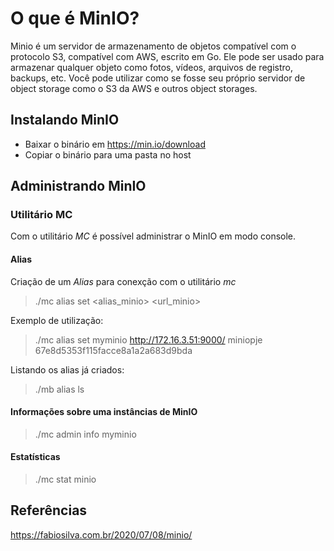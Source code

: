 # O que é MinIO? #
Minio é um servidor de armazenamento de objetos compatível com o protocolo S3, compatível com AWS, escrito em Go.
Ele pode ser usado para armazenar qualquer objeto como fotos, vídeos, arquivos de registro, backups, etc.
Você pode utilizar como se fosse seu próprio servidor de object storage como o S3 da AWS e outros object storages.

## Instalando MinIO ##
- Baixar o binário em https://min.io/download
- Copiar o binário para uma pasta no host

## Administrando MinIO ##
### Utilitário MC ###
Com o utilitário *MC* é possível administrar o MinIO em modo console.

#### Alias ####
Criação de um *Alias* para conexção com o utilitário *mc*
> ./mc alias set <alias_minio> <url_minio> <AccessKey> <SecretKey>

Exemplo de utilização:
> ./mc alias set myminio http://172.16.3.51:9000/ miniopje 67e8d5353f115facce8a1a2a683d9bda

Listando os alias já criados:
> ./mb alias ls

#### Informações sobre uma instâncias de MinIO ####
> ./mc admin info myminio

#### Estatísticas ####
> ./mc stat minio

## Referências ##
https://fabiosilva.com.br/2020/07/08/minio/


